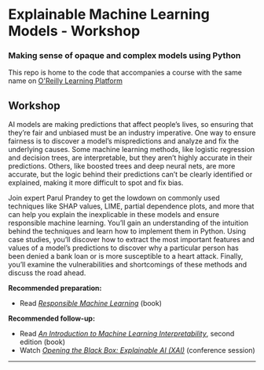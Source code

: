 # Explainable Machine Learning Models - Workshop

### Making sense of opaque and complex models using Python

This repo is home to the code that accompanies a course with the same name on [O'Reilly Learning Platform](https://learning.oreilly.com/live-events/explainable-machine-learning-models/0636920061943/0636920061942/)

## Workshop

AI models are making predictions that affect people’s lives, so ensuring that they’re fair and unbiased must be an industry imperative. One way to ensure fairness is to discover a model’s mispredictions and analyze and fix the underlying causes. Some machine learning methods, like logistic regression and decision trees, are interpretable, but they aren’t highly accurate in their predictions. Others, like boosted trees and deep neural nets, are more accurate, but the logic behind their predictions can’t be clearly identified or explained, making it more difficult to spot and fix bias.

Join expert Parul Prandey to get the lowdown on commonly used techniques like SHAP values, LIME, partial dependence plots, and more that can help you explain the inexplicable in these models and ensure responsible machine learning. You’ll gain an understanding of the intuition behind the techniques and learn how to implement them in Python. Using case studies, you’ll discover how to extract the most important features and values of a model’s predictions to discover why a particular person has been denied a bank loan or is more susceptible to a heart attack. Finally, you’ll examine the vulnerabilities and shortcomings of these methods and discuss the road ahead.



**Recommended preparation:**

-   Read  [_Responsible Machine Learning_](https://learning.oreilly.com/library/view/responsible-machine-learning/9781492090878/)  (book)

**Recommended follow-up:**

-   Read  [_An Introduction to Machine Learning Interpretability_](https://learning.oreilly.com/library/view/an-introduction-to/9781098115487), second edition (book)
-   Watch  [_Opening the Black Box: Explainable AI (XAI)_](https://learning.oreilly.com/videos/strata-data-conference/9781492050568/9781492050568-video325089/)  (conference session)

---

